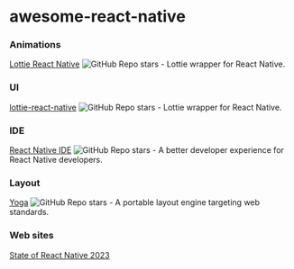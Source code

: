 # awesome-react-native

### Animations
[Lottie React Native](https://airbnb.io/lottie/#/react-native) ![GitHub Repo stars](https://img.shields.io/github/stars/lottie-react-native/lottie-react-native?style=plastic) - Lottie wrapper for React Native.

### UI

[lottie-react-native](https://github.com/lottie-react-native/lottie-react-native) ![GitHub Repo stars](https://img.shields.io/github/stars/lottie-react-native/lottie-react-native?style=plastic) - Lottie wrapper for React Native.

### IDE
[React Native IDE](https://ide.swmansion.com/) ![GitHub Repo stars](https://img.shields.io/github/stars/software-mansion/react-native-ide?style=plastic) - A better developer experience for React Native developers.

### Layout

[Yoga](https://www.yogalayout.dev/) ![GitHub Repo stars](https://img.shields.io/github/stars/facebook/yoga?style=plastic) - A portable layout engine targeting web standards.

### Web sites

[State of React Native 2023](https://results.stateofreactnative.com/)
